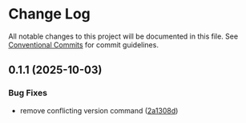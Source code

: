 # Change Log

All notable changes to this project will be documented in this file.
See [Conventional Commits](https://conventionalcommits.org) for commit guidelines.

## 0.1.1 (2025-10-03)

### Bug Fixes

- remove conflicting version command ([2a1308d](https://github.com/clearscore/data-one-integrations/commit/2a1308d44d61ccbecb38b7fc6592392f5140101f))
